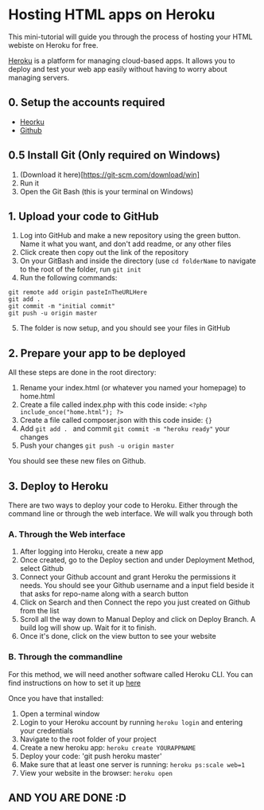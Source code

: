 # Hosting HTML apps on Heroku
This mini-tutorial will guide you through the process of hosting your HTML webiste on Heroku for free. 

[Heroku](https://www.heroku.com/) is a platform for managing cloud-based apps. It allows you to deploy and test your web app easily without having to worry about managing servers. 

## 0. Setup the accounts required

- [Heorku](https://www.heroku.com/)
- [Github](https://github.com/)

## 0.5 Install Git (Only required on Windows)

1. (Download it here)[https://git-scm.com/download/win]
2. Run it
3. Open the Git Bash (this is your terminal on Windows)

## 1. Upload your code to GitHub

1. Log into GitHub and make a new repository using the green button. Name it what you want, and don't add readme, or any other files
2. Click create then copy out the link of the repository
3. On your GitBash and inside the directory (use `cd folderName` to navigate to the root of the folder, run `git init`
4. Run the following commands:

```
git remote add origin pasteInTheURLHere
git add .
git commit -m "initial commit"
git push -u origin master
```

5. The folder is now setup, and you should see your files in GitHub

## 2. Prepare your app to be deployed

All these steps are done in the root directory:
1. Rename your index.html (or whatever you named your homepage) to home.html
2. Create a file called index.php with this code inside: `<?php include_once("home.html"); ?>`
3. Create a file called composer.json with this code inside: `{}`
4. Add `git add . ` and commit `git commit -m "heroku ready"` your changes 
5. Push your changes `git push -u origin master`

You should see these new files on Github.

## 3. Deploy to Heroku

There are two ways to deploy your code to Heroku. Either through the command line or through the web interface. We will walk you through both

### A. Through the Web interface
1. After logging into Heroku, create a new app 
2. Once created, go to the Deploy section and under Deployment Method, select Github
3. Connect your Github account and grant Heroku the permissions it needs. You should see your Github username and a input field beside it that asks for repo-name along with a search button
4. Click on Search and then Connect the repo you just created on Github from the list
5. Scroll all the way down to Manual Deploy and click on Deploy Branch. A build log will show up. Wait for it to finish.
6. Once it's done, click on the view button to see your website

### B. Through the commandline

For this method, we will need another software called Heroku CLI. You can find instructions on how to set it up [here](https://devcenter.heroku.com/articles/heroku-cli)

Once you have that installed:

1. Open a terminal window
2. Login to your Heroku account by running `heroku login` and entering your credentials
3. Navigate to the root folder of your project
4. Create a new heroku app: `heroku create YOURAPPNAME`
5. Deploy your code: 'git push heroku master'
6. Make sure that at least one server is running: `heroku ps:scale web=1`
7. View your website in the browser: `heroku open`

## AND YOU ARE DONE :D
